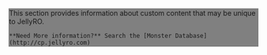 <div style="margin:auto; width:100%; background-color: grey;outline: 1px solid grey;">
	This section provides information about custom content that may be unique to JellyRO.
	
	**Need More information?** Search the [Monster Database](http://cp.jellyro.com) 
</div>